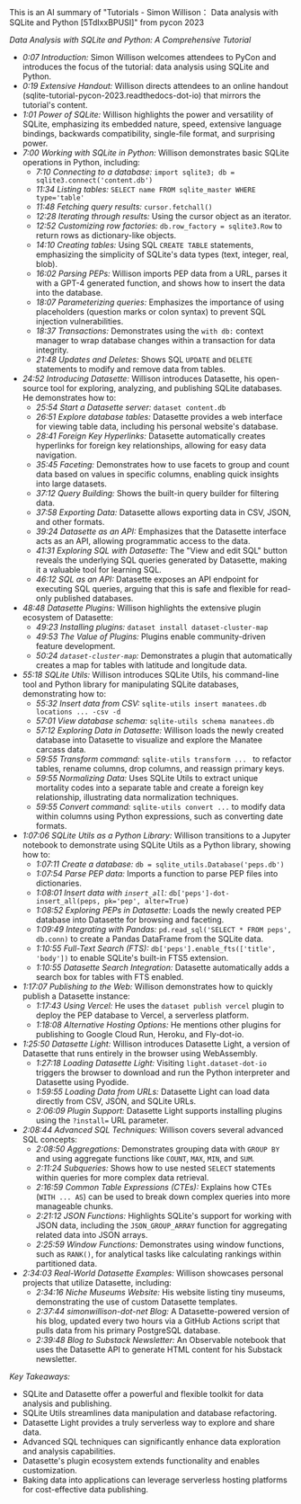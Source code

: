 This is an AI summary of "Tutorials - Simon Willison： Data analysis with SQLite and Python [5TdIxxBPUSI]" from pycon 2023

*Data Analysis with SQLite and Python: A Comprehensive Tutorial*

* *0:07 Introduction:* Simon Willison welcomes attendees to PyCon and introduces the focus of the tutorial: data analysis using SQLite and Python.
* *0:19 Extensive Handout:* Willison directs attendees to an online handout (sqlite-tutorial-pycon-2023.readthedocs-dot-io) that mirrors the tutorial's content.
* *1:01 Power of SQLite:*  Willison highlights the power and versatility of SQLite, emphasizing its embedded nature, speed, extensive language bindings, backwards compatibility, single-file format, and surprising power.
* *7:00 Working with SQLite in Python:* Willison demonstrates basic SQLite operations in Python, including:
    * *7:10 Connecting to a database:*  `import sqlite3; db = sqlite3.connect('content.db')`
    * *11:34 Listing tables:* `SELECT name FROM sqlite_master WHERE type='table'`
    * *11:48 Fetching query results:* `cursor.fetchall()`
    * *12:28 Iterating through results:*  Using the cursor object as an iterator.
    * *12:52 Customizing row factories:*  `db.row_factory = sqlite3.Row` to return rows as dictionary-like objects. 
    * *14:10 Creating tables:* Using SQL `CREATE TABLE` statements, emphasizing the simplicity of SQLite's data types (text, integer, real, blob).
    * *16:02 Parsing PEPs:* Willison imports PEP data from a URL, parses it with a GPT-4 generated function, and shows how to insert the data into the database.
    * *18:07 Parameterizing queries:* Emphasizes the importance of using placeholders (question marks or colon syntax) to prevent SQL injection vulnerabilities.
    * *18:37 Transactions:* Demonstrates using the `with db:` context manager to wrap database changes within a transaction for data integrity.
    * *21:48 Updates and Deletes:*  Shows SQL `UPDATE` and `DELETE` statements to modify and remove data from tables.
* *24:52 Introducing Datasette:* Willison introduces Datasette, his open-source tool for exploring, analyzing, and publishing SQLite databases. He demonstrates how to:
    * *25:54 Start a Datasette server:* `dataset content.db`
    * *26:51 Explore database tables:* Datasette provides a web interface for viewing table data, including his personal website's database.
    * *28:41 Foreign Key Hyperlinks:* Datasette automatically creates hyperlinks for foreign key relationships, allowing for easy data navigation.
    * *35:45 Faceting:* Demonstrates how to use facets to group and count data based on values in specific columns, enabling quick insights into large datasets.
    * *37:12 Query Building:* Shows the built-in query builder for filtering data.
    * *37:58 Exporting Data:*  Datasette allows exporting data in CSV, JSON, and other formats.
    * *39:24 Datasette as an API:* Emphasizes that the Datasette interface acts as an API, allowing programmatic access to the data.
    * *41:31 Exploring SQL with Datasette:*  The "View and edit SQL" button reveals the underlying SQL queries generated by Datasette, making it a valuable tool for learning SQL. 
    * *46:12 SQL as an API:* Datasette exposes an API endpoint for executing SQL queries, arguing that this is safe and flexible for read-only published databases. 
* *48:48 Datasette Plugins:* Willison highlights the extensive plugin ecosystem of Datasette:
    * *49:23 Installing plugins:* `dataset install dataset-cluster-map`
    * *49:53 The Value of Plugins:*  Plugins enable community-driven feature development.
    * *50:24 `dataset-cluster-map`:*  Demonstrates a plugin that automatically creates a map for tables with latitude and longitude data.
* *55:18 SQLite Utils:* Willison introduces SQLite Utils, his command-line tool and Python library for manipulating SQLite databases, demonstrating how to:
    * *55:32 Insert data from CSV:*  `sqlite-utils insert manatees.db locations ... -csv -d` 
    * *57:01 View database schema:* `sqlite-utils schema manatees.db`
    * *57:12 Exploring Data in Datasette:*  Willison loads the newly created database into Datasette to visualize and explore the Manatee carcass data.
    * *59:55 Transform command:* `sqlite-utils transform ... ` to refactor tables, rename columns, drop columns, and reassign primary keys.
    * *59:55 Normalizing Data:*  Uses SQLite Utils to extract unique mortality codes into a separate table and create a foreign key relationship, illustrating data normalization techniques. 
    * *59:55 Convert command:*  `sqlite-utils convert ...` to modify data within columns using Python expressions, such as converting date formats. 
* *1:07:06 SQLite Utils as a Python Library:* Willison transitions to a Jupyter notebook to demonstrate using SQLite Utils as a Python library, showing how to:
    * *1:07:11 Create a database:*  `db = sqlite_utils.Database('peps.db')`
    * *1:07:54 Parse PEP data:* Imports a function to parse PEP files into dictionaries.
    * *1:08:01 Insert data with `insert_all`:*  `db['peps']-dot-insert_all(peps, pk='pep', alter=True)`
    * *1:08:52 Exploring PEPs in Datasette:* Loads the newly created PEP database into Datasette for browsing and faceting. 
    * *1:09:49 Integrating with Pandas:* `pd.read_sql('SELECT * FROM peps', db.conn)` to create a Pandas DataFrame from the SQLite data.
    * *1:10:55 Full-Text Search (FTS):*  `db['peps'].enable_fts(['title', 'body'])` to enable SQLite's built-in FTS5 extension.
    * *1:10:55 Datasette Search Integration:*  Datasette automatically adds a search box for tables with FTS enabled.
* *1:17:07 Publishing to the Web:* Willison demonstrates how to quickly publish a Datasette instance:
    * *1:17:43 Using Vercel:*  He uses the `dataset publish vercel` plugin to deploy the PEP database to Vercel, a serverless platform.
    * *1:18:08 Alternative Hosting Options:*  He mentions other plugins for publishing to Google Cloud Run, Heroku, and Fly-dot-io. 
* *1:25:50 Datasette Light:* Willison introduces Datasette Light, a version of Datasette that runs entirely in the browser using WebAssembly.
    * *1:27:18 Loading Datasette Light:* Visiting `light.dataset-dot-io` triggers the browser to download and run the Python interpreter and Datasette using Pyodide.
    * *1:59:55 Loading Data from URLs:* Datasette Light can load data directly from CSV, JSON, and SQLite URLs.
    * *2:06:09 Plugin Support:*  Datasette Light supports installing plugins using the `?install=` URL parameter.
* *2:08:44 Advanced SQL Techniques:* Willison covers several advanced SQL concepts:
    * *2:08:50 Aggregations:* Demonstrates grouping data with `GROUP BY` and using aggregate functions like `COUNT`, `MAX`, `MIN`, and `SUM`.
    * *2:11:24 Subqueries:* Shows how to use nested `SELECT` statements within queries for more complex data retrieval.
    * *2:16:59 Common Table Expressions (CTEs):*  Explains how CTEs (`WITH ... AS`) can be used to break down complex queries into more manageable chunks.
    * *2:21:12 JSON Functions:* Highlights SQLite's support for working with JSON data, including the `JSON_GROUP_ARRAY` function for aggregating related data into JSON arrays. 
    * *2:25:59 Window Functions:* Demonstrates using window functions, such as `RANK()`, for analytical tasks like calculating rankings within partitioned data. 
* *2:34:03 Real-World Datasette Examples:*  Willison showcases personal projects that utilize Datasette, including:
    * *2:34:16 Niche Museums Website:* His website listing tiny museums, demonstrating the use of custom Datasette templates.
    * *2:37:44  simonwillison-dot-net Blog:* A Datasette-powered version of his blog, updated every two hours via a GitHub Actions script that pulls data from his primary PostgreSQL database.
    * *2:39:48 Blog to Substack Newsletter:*  An Observable notebook that uses the Datasette API to generate HTML content for his Substack newsletter.

*Key Takeaways:*

* SQLite and Datasette offer a powerful and flexible toolkit for data analysis and publishing.
* SQLite Utils streamlines data manipulation and database refactoring.
* Datasette Light provides a truly serverless way to explore and share data.
* Advanced SQL techniques can significantly enhance data exploration and analysis capabilities.
* Datasette's plugin ecosystem extends functionality and enables customization.
* Baking data into applications can leverage serverless hosting platforms for cost-effective data publishing. 
